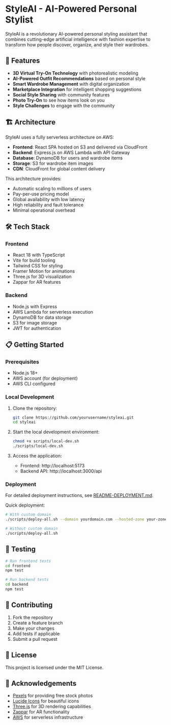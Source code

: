 # StyleAI - AI-Powered Personal Stylist

StyleAI is a revolutionary AI-powered personal styling assistant that combines cutting-edge artificial intelligence with fashion expertise to transform how people discover, organize, and style their wardrobes.

## 🚀 Features

- **3D Virtual Try-On Technology** with photorealistic modeling
- **AI-Powered Outfit Recommendations** based on personal style
- **Smart Wardrobe Management** with digital organization
- **Marketplace Integration** for intelligent shopping suggestions
- **Social Style Sharing** with community features
- **Photo Try-On** to see how items look on you
- **Style Challenges** to engage with the community

## 🏗️ Architecture

StyleAI uses a fully serverless architecture on AWS:

- **Frontend**: React SPA hosted on S3 and delivered via CloudFront
- **Backend**: Express.js on AWS Lambda with API Gateway
- **Database**: DynamoDB for users and wardrobe items
- **Storage**: S3 for wardrobe item images
- **CDN**: CloudFront for global content delivery

This architecture provides:
- Automatic scaling to millions of users
- Pay-per-use pricing model
- Global availability with low latency
- High reliability and fault tolerance
- Minimal operational overhead

## 🛠️ Tech Stack

### Frontend
- React 18 with TypeScript
- Vite for build tooling
- Tailwind CSS for styling
- Framer Motion for animations
- Three.js for 3D visualization
- Zappar for AR features

### Backend
- Node.js with Express
- AWS Lambda for serverless execution
- DynamoDB for data storage
- S3 for image storage
- JWT for authentication

## 📋 Getting Started

### Prerequisites
- Node.js 18+
- AWS account (for deployment)
- AWS CLI configured

### Local Development

1. Clone the repository:
   ```bash
   git clone https://github.com/yourusername/styleai.git
   cd styleai
   ```

2. Start the local development environment:
   ```bash
   chmod +x scripts/local-dev.sh
   ./scripts/local-dev.sh
   ```

3. Access the application:
   - Frontend: http://localhost:5173
   - Backend API: http://localhost:3000/api

### Deployment

For detailed deployment instructions, see [README-DEPLOYMENT.md](README-DEPLOYMENT.md).

Quick deployment:
```bash
# With custom domain
./scripts/deploy-all.sh --domain yourdomain.com --hosted-zone your-zone-id --certificate your-cert-arn

# Without custom domain
./scripts/deploy-all.sh
```

## 🧪 Testing

```bash
# Run frontend tests
cd frontend
npm test

# Run backend tests
cd backend
npm test
```

## 🤝 Contributing

1. Fork the repository
2. Create a feature branch
3. Make your changes
4. Add tests if applicable
5. Submit a pull request

## 📄 License

This project is licensed under the MIT License.

## 🙏 Acknowledgements

- [Pexels](https://www.pexels.com/) for providing free stock photos
- [Lucide Icons](https://lucide.dev/) for beautiful icons
- [Three.js](https://threejs.org/) for 3D rendering capabilities
- [Zappar](https://www.zappar.com/) for AR functionality
- [AWS](https://aws.amazon.com/) for serverless infrastructure
